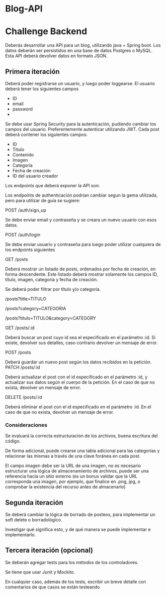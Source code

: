 # Blog-API
# Challenge Backend
Deberás desarrollar una API para un blog, utilizando java + Spring boot. Los datos deberán
ser persistidos en una base de datos Postgres o MySQL. Esta API deberá devolver datos en
formato JSON.
## Primera iteración
Deberá poder registrarse un usuario, y luego poder loggearse.
El usuario deberá tener los siguientes campos

- ID
- email
- password
- 
Se debe usar Spring Security para la autenticación, pudiendo cambiar los campos del
usuario. Preferentemente autenticar utilizando JWT.
Cada post deberá contener los siguientes campos:

- ID
- Título
- Contenido
- Imagen
- Categoría
- Fecha de creación
- ID del usuario creador

Los endpoints que deberá exponer la API son:

Los endpoints de authenticación podrian cambiar segun la gema utilizada, pero para utilizar
de guía se sugiere:

POST /auth/sign_up

Se debe enviar email y contraseña y se creara un nuevo usuario con esos datos.

POST /auth/login

Se debe enviar usuario y contraseña para luego poder utilizar cualquiera de los endpoints
siguientes

GET /posts

Deberá mostrar un listado de posts, ordenados por fecha de creación, en forma
descendente. Este listado deberá mostrar solamente los campos ID, título, imagen,
categoría y fecha de creación.

Se deberá poder filtrar por título y/o categoría.

/posts?title=TITULO

/posts?category=CATEGORIA

/posts?titulo=TITULO&category=CATEGORY

GET /posts/:id

Deberá buscar un post cuyo id sea el especificado en el parámetro :id. Si existe, devolver
sus detalles, caso contrario devolver un mensaje de error.

POST /posts

Deberá guardar un nuevo post según los datos recibidos en la petición.
PATCH /posts/:id

Deberá actualizar el post con el id especificado en el parámetro :id, y actualizar sus datos
según el cuerpo de la petición. En el caso de que no exista, devolver un mensaje de error.

DELETE /posts/:id

Deberá eliminar el post con el id especificado en el parámetro :id. En el caso de que no
exista, devolver un mensaje de error.

### Consideraciones
Se evaluará la correcta estructuración de los archivos, buena escritura del código.

De forma adicional, puede crearse una tabla adicional para las categorías y relacionar las
mismas a través de una clave foránea en cada post.

El campo imagen debe ser la URL de una imagen, no es necesario estructurar una lógica de
almacenamiento de archivos, puede ser una referencia hacia un sitio externo (es un bonus
validar que la URL corresponda una imagen, por ejemplo, que finalice en .png, jpg, o
comprobar la existencia del recurso antes de almacenarlo)

## Segunda iteración
Se deberá cambiar la lógica de borrado de posteos, para implementar un soft delete o
borradológico.

Investigar qué significa esto, y de qué manera se puede implementar e implementarlo.

## Tercera iteración (opcional)
Se deberán agregar tests para los métodos de los controladores.

Se tiene que usar Junit y Mockito.

En cualquier caso, además de los tests, escribir un breve detalle con comentarios de que
casos se están testeando
